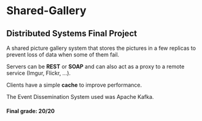 # Shared-Gallery
## Distributed Systems Final Project

A shared picture gallery system that stores the pictures in a few replicas to prevent loss of data when some of them fail.

Servers can be **REST** or **SOAP** and can also act as a proxy to a remote service (Imgur, Flickr, ...).

Clients have a simple **cache** to improve performance.

The Event Dissemination System used was Apache Kafka.

#### Final grade: 20/20
